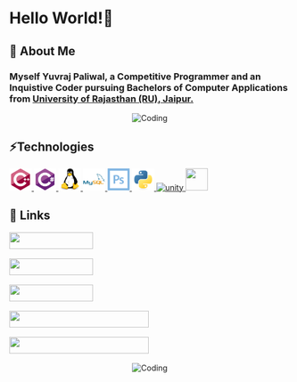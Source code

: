 
# Hello World!👋

## 🚀 About Me
<h3 align="left">
Myself Yuvraj Paliwal, a Competitive Programmer and an Inquistive Coder pursuing Bachelors of Computer Applications from <a href="https://www.uniraj.ac.in/">University of Rajasthan (RU), Jaipur.</a>
</h3>

<p align="center">
  <img alt="Coding" width="400" src="https://c.tenor.com/-6m2vqRjKDEAAAAi/geek-girl.gif">
  </p>

## ⚡Technologies

<p align="left"> <a href="https://www.w3schools.com/cpp/" target="_blank" rel="noreferrer"> <img src="https://raw.githubusercontent.com/devicons/devicon/master/icons/cplusplus/cplusplus-original.svg" alt="cplusplus" width="40" height="40"/> </a> 
<a href="https://www.w3schools.com/cs/" target="_blank" rel="noreferrer"> <img src="https://raw.githubusercontent.com/devicons/devicon/master/icons/csharp/csharp-original.svg" alt="csharp" width="40" height="40"/> </a> <a href="https://www.linux.org/" target="_blank" rel="noreferrer"> <img src="https://raw.githubusercontent.com/devicons/devicon/master/icons/linux/linux-original.svg" alt="linux" width="40" height="40"/> </a> <a href="https://www.mysql.com/" target="_blank" rel="noreferrer"> <img src="https://raw.githubusercontent.com/devicons/devicon/master/icons/mysql/mysql-original-wordmark.svg" alt="mysql" width="40" height="40"/> </a> <a href="https://www.photoshop.com/en" target="_blank" rel="noreferrer"> <img src="https://raw.githubusercontent.com/devicons/devicon/master/icons/photoshop/photoshop-line.svg" alt="photoshop" width="40" height="40"/> </a> <a href="https://www.python.org" target="_blank" rel="noreferrer"> <img src="https://raw.githubusercontent.com/devicons/devicon/master/icons/python/python-original.svg" alt="python" width="40" height="40"/> </a> <a href="https://unity.com/" target="_blank" rel="noreferrer"> <img src="https://www.vectorlogo.zone/logos/unity3d/unity3d-icon.svg" alt="unity" width="40" height="40"/> </a> 
<a href="https://adobe.com/" target="_blank" rel="noreferrer"> <img src="https://upload.wikimedia.org/wikipedia/commons/thumb/c/cb/Adobe_After_Effects_CC_icon.svg/2101px-Adobe_After_Effects_CC_icon.svg.png" width="40" height="40"/> </a> 
</p>

## 🔗 Links
<p align="left">

<a href="https://www.linkedin.com/in/yuvraj-xyz/" target="_blank" rel="noreferrer"> <img src="https://img.shields.io/badge/linkedin-0A66C2?style=for-the-badge&logo=linkedin&logoColor=white" width="150" height="30"/> </a> 

<a href="https://twitter.com/yuvraj_xyz" target="_blank" rel="noreferrer"> <img src="https://img.shields.io/badge/twitter-1DA1F2?style=for-the-badge&logo=twitter&logoColor=white" width="150" height="30"/> </a> 

<a href="https://leetcode.com/code_yuvi/" target="_blank" rel="noreferrer"> <img src="https://img.shields.io/badge/-LeetCode-FFA116?style=for-the-badge&logo=LeetCode&logoColor=black" width="150" height="30"/> </a> 

<a href="https://codeforces.com/profile/code_yuvi" target="_blank" rel="noreferrer"> <img src="https://img.shields.io/badge/dynamic/json?&color=1f8acb&logo=codeforces&label=Codeforces&url=https://competitive-coding-api.herokuapp.com/api/codeforces/code_yuvi&query=%24.rating&prefix=Rating%20&style=for-the-badge&cacheSeconds=86400" width="250" height="30"/> </a> 

<a href="https://www.codechef.com/users/code_yuvi" target="_blank" rel="noreferrer"> <img src="https://img.shields.io/badge/dynamic/json?label=CodeChef&query=%24.rating&url=https://competitive-coding-api.herokuapp.com/api/codechef/code_yuvi&prefix=Rating%20&logo=codechef&logoColor=f5f5dc&labelColor=7b5e47&style=for-the-badge&cacheSeconds=86400" width="250" height="30"/> </a> 
</p>

<p align="center">
  <img alt="Coding" width="200" src="https://media3.giphy.com/media/iOdhk1BSNJ7PsQRUN3/giphy.gif?cid=ecf05e47gvebvew5foijoerex9gejvaoj8556v0uhod44c31&rid=giphy.gif&ct=s">
  </p>
